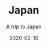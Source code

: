 ---
slug: "japan"
title: "Japan"
subtitle: "A trip to Japan"
date: "2020-02-10"
type: "photoAlbum"
featuredImage: "https://res.cloudinary.com/samuelfchen/image/upload/c_thumb,h_400,w_1000/v1614435050/albums/japan/Japan2020-115_sc1iun.jpg"
---